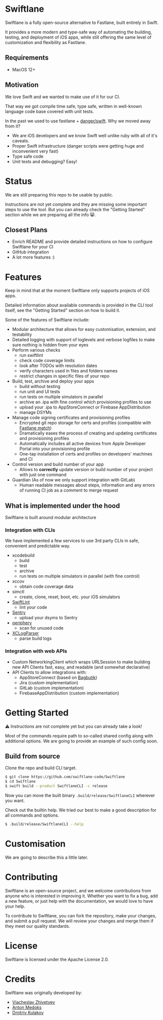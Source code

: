 # Swiftlane

Swiftlane is a fully open-source alternative to Fastlane, built entirely in Swift.

It provides a more modern and type-safe way of automating the building, testing, and deployment of iOS apps, while still offering the same level of customization and flexibility as Fastlane.

## Requirements

* MacOS 12+

## Motivation

We love Swift and we wanted to make use of it for our CI.

That way we got compile time safe, type safe, written in well-known language code base covered with unit tests.

In the past we used to use fastlane + [danger/swift](https://github.com/danger/swift). Why we moved away from it?

* We are iOS developers and we know Swift well unlike ruby with all of it's caveats.
* Proper Swift infrastructure (danger scripts were getting huge and inconvenient very fast)
* Type safe code
* Unit tests and debugging? Easy!

# Status

We are still preparing this repo to be usable by public.

Instructions are not yet complete and they are missing some important steps to use the tool. But you can already check the "Getting Started" section while we are preparing all the info 😸.

## Closest Plans

* Enrich README and provide detailed instructions on how to configure Swiftlane for your CI
* GitHub integration
* A lot more features :)

# Features

Keep in mind that at the moment Swiftlane only supports projects of iOS apps.

Detailed information about available commands is provided in the CLI tool itself, see the "Getting Started" section on how to build it.

Some of the features of Swiftlane include:

* Modular architecture that allows for easy customisation, extension, and testability
* Detailed logging with support of loglevels and verbose logfiles to make sure nothing is hidden from your eyes
* Perform various checks
	* run swiftlint
	* check code coverage limits
	* look after TODOs with resolution dates
	* verify characters used in files and folders names
	* restrict changes in specific files of your repo
* Build, test, archive and deploy your apps
	* build without testing
	* run unit and UI tests
	* run tests on multiple simulators in parallel
	* archive an .ipa with fine control which provisioning profiles to use
	* upload your .ipa to AppStoreConnect or Firebase AppDistribution
	* manage DSYMs
* Manage code signing certificates and provisioning profiles
	* Encrypted git repo storage for certs and profiles (compatible with [Fastlane match](https://docs.fastlane.tools/actions/match/))
	* Dramatically eases the process of creating and updating certificates and provisioning profiles
	* Automatically includes all active devices from Apple Developer Portal into your provisioning profile
	* One-tap installation of certs and profiles on developers' machines and CI
* Control version and build number of your app
	* Allows to **correctly** update version or build number of your project with just one command
* Guardian (As of now we only support integration with GitLab)
	* Human readable messages about steps, information and any errors of running CI job as a comment to merge request

## What is implemented under the hood

Swiftlane is built around modular architecture 

### Integration with CLIs

We have implemented a few services to use 3rd party CLIs in safe, convenient and predictable way.

* xcodebuild
	* build
	* test
	* archive
	* run tests on multiple simulators in parallel (with fine control)
* xccov
	* obtain code coverage data
* simctl 
	* create, clone, reset, boot, etc. your iOS simulators
* [SwiftLint](https://github.com/realm/SwiftLint)
	* lint your code
* [Sentry](https://github.com/getsentry/sentry)
	* upload your dsyms to Sentry
* [periphery](https://github.com/peripheryapp/periphery)
	* scan for unused code
* [XCLogParser](https://github.com/MobileNativeFoundation/XCLogParser)
	* parse build logs

### Integration with web APIs

* Custom NetworkingClient which wraps URLSession to make building new API Clients fast, easy, and readable (and somewhat declarative)
* API Clients to allow integrations with:
	* AppStoreConnect (based on [Bagbutik](https://github.com/MortenGregersen/Bagbutik))
	* Jira (custom implementation)
	* GitLab (custom implementation)
	* FirebaseAppDistribution (custom implementation)

# Getting Started

⚠️ Instructions are not complete yet but you can already take a look!

Most of the commands require path to so-called shared config along with additional options. We are going to provide an example of such config soon.

## Build from source

Clone the repo and build CLI target.

```bash
$ git clone https://github.com/swiftlane-code/Swiftlane
$ cd Swiftlane
$ swift build --product SwiftlaneCLI -c release
```

Now you can move the built binary `.build/release/SwiftlaneCLI` wherever you want.

Check out the builtin help. We tried our best to make a good description for all commands and options.

```bash
$ .build/release/SwiftlaneCLI --help
```

# Customisation

We are going to describe this a little later.

# Contributing

Swiftlane is an open-source project, and we welcome contributions from anyone who is interested in improving it. Whether you want to fix a bug, add a new feature, or just help with the documentation, we would love to have your help.

To contribute to Swiftlane, you can fork the repository, make your changes, and submit a pull request. We will review your changes and merge them if they meet our quality standards.

# License

Swiftlane is licensed under the Apache License 2.0.

# Credits

Swiftlane was originally developed by:
* [Viacheslav Zhivetyev](https://github.com/vmzhivetyev)
* [Anton Medoks](https://github.com/tercteberc)
* [Dmitriy Kulakov](https://github.com/navartis)
